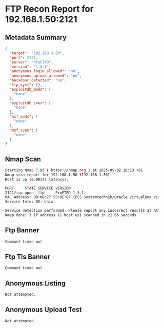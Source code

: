 # FTP Recon Report for 192.168.1.50:2121

## Metadata Summary
```json
{
  "target": "192.168.1.50",
  "port": 2121,
  "server": "ProFTPD",
  "version": "1.3.1",
  "anonymous_login_allowed": "no",
  "anonymous_upload_allowed": "no",
  "backdoor_detected": "no",
  "ftp_syst": {},
  "exploitdb_mods": [
    "none"
  ],
  "exploitdb_cves": [
    "none"
  ],
  "msf_mods": [
    "none"
  ],
  "msf_cves": [
    "none"
  ]
}
```

## Nmap Scan
```bash
Starting Nmap 7.95 ( https://nmap.org ) at 2025-09-02 16:13 +01
Nmap scan report for 192.168.1.50 (192.168.1.50)
Host is up (0.0017s latency).

PORT     STATE SERVICE VERSION
2121/tcp open  ftp     ProFTPD 1.3.1
MAC Address: 08:00:27:58:9E:87 (PCS Systemtechnik/Oracle VirtualBox virtual NIC)
Service Info: OS: Unix

Service detection performed. Please report any incorrect results at https://nmap.org/submit/ .
Nmap done: 1 IP address (1 host up) scanned in 21.66 seconds
```

## Ftp Banner
```bash
Command timed out
```

## Ftp Tls Banner
```bash
Command timed out
```

## Anonymous Listing
```bash
Not attempted.
```

## Anonymous Upload Test
```bash
Not attempted.
```


